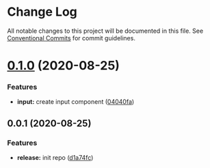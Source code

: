 # Change Log

All notable changes to this project will be documented in this file.
See [Conventional Commits](https://conventionalcommits.org) for commit guidelines.

# [0.1.0](https://github.com/matheusps/mps-lerna-release/compare/mps-test-lerna-admin@0.0.1...mps-test-lerna-admin@0.1.0) (2020-08-25)


### Features

* **input:** create input component ([04040fa](https://github.com/matheusps/mps-lerna-release/commit/04040fa98f55dd840da9a46c1a1f757073e495b7))





## 0.0.1 (2020-08-25)


### Features

* **release:** init repo ([d1a74fc](https://github.com/matheusps/mps-lerna-release/commit/d1a74fc210c932db997e89c924235b73e415f761))
